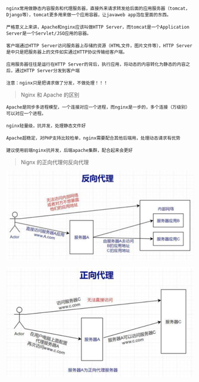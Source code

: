     nginx常用做静态内容服务和代理服务器，直接外来请求转发给后面的应用服务器（tomcat，Django等），tomcat更多用来做一个应用容器，让javaweb app泡在里面的东西。

    严格意义上来讲，Apache和nginx应该叫做HTTP Server，而tomcat是一个Application Server是一个Servlet/JSO应用的容器。

    客户端通过HTTP Server访问服务器上存储的资源（HTML文件，图片文件等），HTTP Server是中只是把服务器上的文件如实通过HTTP协议传输给客户端。

    应用服务器往往是运行在HTTP Server的背后，执行应用，将动态的内容转化为静态的内容之后，通过HTTP Server分发到客户端

    注意：nginx只是把请求做了分发，不做处理！！！

> Nginx 和 Apache 的区别

    Apache是同步多进程模型，一个连接对应一个进程，而nginx是一步的，多个连接（万级别）可以对应一个进程。

    nginx轻量级，抗并发，处理静态文件好

    Apache超稳定，对PHP支持比较检单，nginx需要配合其他后端用，处理动态请求有优势

    建议使用前端nginx抗并发，后端apache集群，配合起来会更好

> Nignx 的正向代理何反向代理

![](../../pages/nginx/img/q.png)

![](../../pages/nginx/img/b.png)
